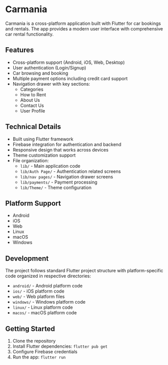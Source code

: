 # Carmania

Carmania is a cross-platform application built with Flutter for car bookings and rentals. The app provides a modern user interface with comprehensive car rental functionality.

## Features

- Cross-platform support (Android, iOS, Web, Desktop)
- User authentication (Login/Signup)
- Car browsing and booking
- Multiple payment options including credit card support
- Navigation drawer with key sections:
  - Categories
  - How to Rent
  - About Us
  - Contact Us
  - User Profile

## Technical Details

- Built using Flutter framework
- Firebase integration for authentication and backend
- Responsive design that works across devices
- Theme customization support
- File organization:
  - `lib/` - Main application code
  - `lib/Auth Page/` - Authentication related screens
  - `lib/nav pages/` - Navigation drawer screens
  - `lib/payments/` - Payment processing
  - `lib/Theme/` - Theme configuration

## Platform Support

- Android 
- iOS
- Web
- Linux
- macOS 
- Windows

## Development

The project follows standard Flutter project structure with platform-specific code organized in respective directories:

- `android/` - Android platform code
- `ios/` - iOS platform code
- `web/` - Web platform files
- `windows/` - Windows platform code
- `linux/` - Linux platform code
- `macos/` - macOS platform code

## Getting Started

1. Clone the repository
2. Install Flutter dependencies: `flutter pub get`
3. Configure Firebase credentials
4. Run the app: `flutter run`
